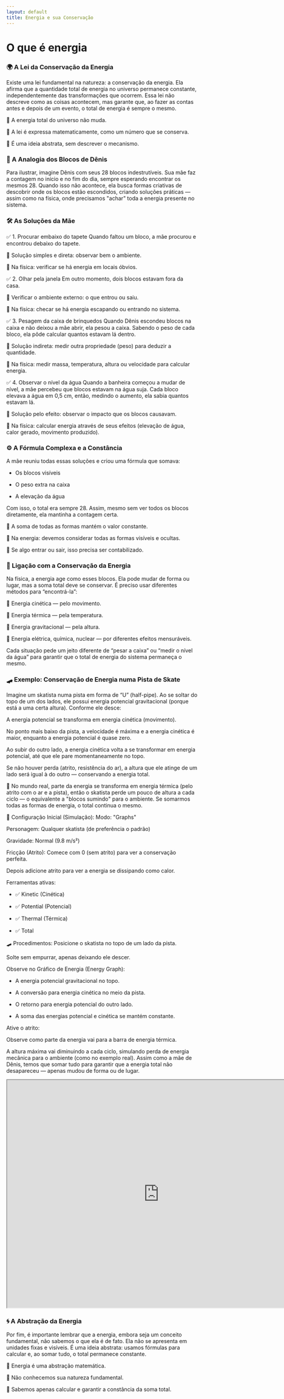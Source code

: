 ```yaml
---
layout: default
title: Energia e sua Conservação
---
```


# O que é energia
### 🌍 A Lei da Conservação da Energia

Existe uma lei fundamental na natureza: a conservação da energia. Ela afirma que a quantidade total de energia no universo permanece constante, independentemente das transformações que ocorrem. Essa lei não descreve como as coisas acontecem, mas garante que, ao fazer as contas antes e depois de um evento, o total de energia é sempre o mesmo.

📌 A energia total do universo não muda.

📌 A lei é expressa matematicamente, como um número que se conserva.

📌 É uma ideia abstrata, sem descrever o mecanismo.

### 🧸 A Analogia dos Blocos de Dênis
Para ilustrar, imagine Dênis com seus 28 blocos indestrutíveis. Sua mãe faz a contagem no início e no fim do dia, sempre esperando encontrar os mesmos 28. Quando isso não acontece, ela busca formas criativas de descobrir onde os blocos estão escondidos, criando soluções práticas — assim como na física, onde precisamos "achar" toda a energia presente no sistema.

### 🛠️ As Soluções da Mãe
✅ 1. Procurar embaixo do tapete
Quando faltou um bloco, a mãe procurou e encontrou debaixo do tapete.

📌 Solução simples e direta: observar bem o ambiente.

📌 Na física: verificar se há energia em locais óbvios.

✅ 2. Olhar pela janela
Em outro momento, dois blocos estavam fora da casa.

📌 Verificar o ambiente externo: o que entrou ou saiu.

📌 Na física: checar se há energia escapando ou entrando no sistema.

✅ 3. Pesagem da caixa de brinquedos
Quando Dênis escondeu blocos na caixa e não deixou a mãe abrir, ela pesou a caixa. Sabendo o peso de cada bloco, ela pôde calcular quantos estavam lá dentro.

📌 Solução indireta: medir outra propriedade (peso) para deduzir a quantidade.

📌 Na física: medir massa, temperatura, altura ou velocidade para calcular energia.

✅ 4. Observar o nível da água
Quando a banheira começou a mudar de nível, a mãe percebeu que blocos estavam na água suja. Cada bloco elevava a água em 0,5 cm, então, medindo o aumento, ela sabia quantos estavam lá.

📌 Solução pelo efeito: observar o impacto que os blocos causavam.

📌 Na física: calcular energia através de seus efeitos (elevação de água, calor gerado, movimento produzido).


### ⚙️ A Fórmula Complexa e a Constância

A mãe reuniu todas essas soluções e criou uma fórmula que somava:

- Os blocos visíveis

- O peso extra na caixa

- A elevação da água

Com isso, o total era sempre 28. Assim, mesmo sem ver todos os blocos diretamente, ela mantinha a contagem certa.

📌 A soma de todas as formas mantém o valor constante.

📌 Na energia: devemos considerar todas as formas visíveis e ocultas.

📌 Se algo entrar ou sair, isso precisa ser contabilizado.


### 🔋 Ligação com a Conservação da Energia
Na física, a energia age como esses blocos. Ela pode mudar de forma ou lugar, mas a soma total deve se conservar. É preciso usar diferentes métodos para “encontrá-la”:

📌 Energia cinética — pelo movimento.

📌 Energia térmica — pela temperatura.

📌 Energia gravitacional — pela altura.

📌 Energia elétrica, química, nuclear — por diferentes efeitos mensuráveis.

Cada situação pede um jeito diferente de “pesar a caixa” ou “medir o nível da água” para garantir que o total de energia do sistema permaneça o mesmo. 
### 🛹 Exemplo: Conservação de Energia numa Pista de Skate

Imagine um skatista numa pista em forma de “U” (half-pipe). Ao se soltar do topo de um dos lados, ele possui energia potencial gravitacional (porque está a uma certa altura). Conforme ele desce:

A energia potencial se transforma em energia cinética (movimento).

No ponto mais baixo da pista, a velocidade é máxima e a energia cinética é maior, enquanto a energia potencial é quase zero.

Ao subir do outro lado, a energia cinética volta a se transformar em energia potencial, até que ele pare momentaneamente no topo.

Se não houver perda (atrito, resistência do ar), a altura que ele atinge de um lado será igual à do outro — conservando a energia total.

📌 No mundo real, parte da energia se transforma em energia térmica (pelo atrito com o ar e a pista), então o skatista perde um pouco de altura a cada ciclo — o equivalente a "blocos sumindo" para o ambiente. Se somarmos todas as formas de energia, o total continua o mesmo.

🎨 Configuração Inicial (Simulação):
Modo: "Graphs"

Personagem: Qualquer skatista (de preferência o padrão)

Gravidade: Normal (9.8 m/s²)

Fricção (Atrito): Comece com 0 (sem atrito) para ver a conservação perfeita.

Depois adicione atrito para ver a energia se dissipando como calor.

Ferramentas ativas:

 - ✅ Kinetic (Cinética)

 - ✅ Potential (Potencial)

 - ✅ Thermal (Térmica)
 
 - ✅ Total

🛹 Procedimentos:
Posicione o skatista no topo de um lado da pista.

Solte sem empurrar, apenas deixando ele descer.

Observe no Gráfico de Energia (Energy Graph):

- A energia potencial gravitacional no topo.

- A conversão para energia cinética no meio da pista.

- O retorno para energia potencial do outro lado.

- A soma das energias potencial e cinética se mantém constante.

Ative o atrito:

Observe como parte da energia vai para a barra de energia térmica.

A altura máxima vai diminuindo a cada ciclo, simulando perda de energia mecânica para o ambiente (como no exemplo real).
Assim como a mãe de Dênis, temos que somar tudo para garantir que a energia total não desapareceu — apenas mudou de forma ou de lugar.

<iframe src="https://phet.colorado.edu/sims/html/energy-skate-park/latest/energy-skate-park_en.html"
        width="800"
        height="600"
        allowfullscreen>
</iframe>

### 🌀 A Abstração da Energia
Por fim, é importante lembrar que a energia, embora seja um conceito fundamental, não sabemos o que ela é de fato. Ela não se apresenta em unidades fixas e visíveis. É uma ideia abstrata: usamos fórmulas para calcular e, ao somar tudo, o total permanece constante.

📌 Energia é uma abstração matemática.

📌 Não conhecemos sua natureza fundamental.

📌 Sabemos apenas calcular e garantir a constância da soma total.

